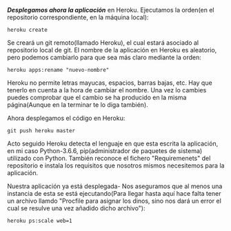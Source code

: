 ***Desplegamos ahora la aplicación*** en Heroku.
Ejecutamos la orden(en el repositorio correspondiente, en la máquina local):
~~~~
heroku create
~~~~
Se creará un git remoto(llamado Heroku), el cual estará asociado al repositorio local de git.
El nombre de la aplicación en Heroku es aleatorio, pero podemos cambiarlo para que sea más claro mediante la orden:
~~~~
heroku apps:rename "nuevo-nombre"
~~~~
Heroku no permite letras mayucas, espacios, barras bajas, etc. Hay que tenerlo en cuenta a la hora de cambiar el nombre. Una vez lo cambies puedes comprobar que el cambio se ha producido en la misma página(Aunque en la terminar te lo diga también).

Ahora desplegamos el código en Heroku:
~~~~
git push heroku master
~~~~

Acto seguido Heroku detecta el lenguaje en que esta escrita la aplicación, en mi caso Python-3.6.6, pip(administrador de paquetes de sistema) utilizado con Python. También reconoce el fichero "Requiremenets" del repositorio e instala los requisitos que nosotros mismos necesitemos para la aplicación.

Nuestra aplicación ya está desplegada- Nos aseguramos que al menos una instancia de esta se está ejecutando(Para llegar hasta aquí hace falta tener un archivo llamdo "Procfile para asignar los dinos, sino nos dará un error el cual se resulve una vez añadido dicho archivo"):
~~~~
heroku ps:scale web=1
~~~~
